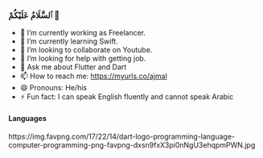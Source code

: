 ### ٱلسَّلَامُ عَلَيْكُمْ 👋

- 🔭 I’m currently working as Freelancer.
- 🌱 I’m currently learning Swift.
- 👯 I’m looking to collaborate on Youtube.
- 🤔 I’m looking for help with getting job.
- 💬 Ask me about Flutter and Dart
- 📫 How to reach me: https://myurls.co/ajmal
- 😄 Pronouns: He/his
- ⚡ Fun fact: I can speak English fluently and cannot speak Arabic 

<h4>Languages</h4> https://img.favpng.com/17/22/14/dart-logo-programming-language-computer-programming-png-favpng-dxsn9fxX3pi0nNgU3ehqpmPWN.jpg
